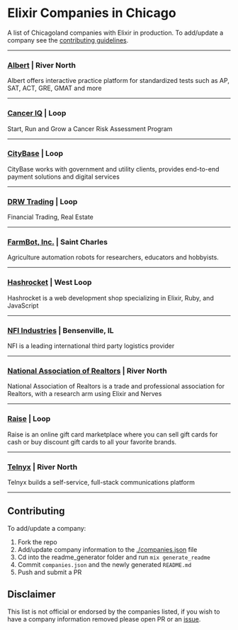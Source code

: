 # Elixir Companies in Chicago
A list of Chicagoland companies with Elixir in production. To add/update a company
see the [contributing guidelines](#contributing).

---


### [Albert](https://www.albert.io/) | River North
Albert offers interactive practice platform for standardized tests such as AP, SAT, ACT, GRE, GMAT and more

---

### [Cancer IQ](https://www.canceriq.com/) | Loop
Start, Run and Grow a Cancer Risk Assessment Program

---

### [CityBase](https://thecitybase.com/) | Loop
CityBase works with government and utility clients, provides end-to-end payment solutions and digital services

---

### [DRW Trading](https://drw.com/) | Loop
Financial Trading, Real Estate

---

### [FarmBot, Inc.](https://www.farm.bot) | Saint Charles
Agriculture automation robots for researchers, educators and hobbyists.

---

### [Hashrocket](https://hashrocket.com/elixir) | West Loop
Hashrocket is a web development shop specializing in Elixir, Ruby, and JavaScript

---

### [NFI Industries](https://nfiindustries.com/) | Bensenville, IL
NFI is a leading international third party logistics provider

---

### [National Association of Realtors](https://www.nar.realtor/) | River North
National Association of Realtors is a trade and professional association for Realtors, with a research arm using Elixir and Nerves

---

### [Raise](https://www.raise.com/) | Loop
Raise is an online gift card marketplace where you can sell gift cards for cash or buy discount gift cards to all your favorite brands.

---

### [Telnyx](https://telnyx.com) | River North
Telnyx builds a self-service, full-stack communications platform

---



## Contributing

To add/update a company:
1. Fork the repo
2. Add/update company information to the [./companies.json](companies.json) file
3. Cd into the readme_generator folder and run `mix generate_readme`
4. Commit `companies.json` and the newly generated `README.md`
5. Push and submit a PR

## Disclaimer

This list is not official or endorsed by the companies listed, if you wish to
have a company information removed please open PR or an
[issue](https://github.com/ChicagoElixir/elixir-companies-in-chicago/issues).
